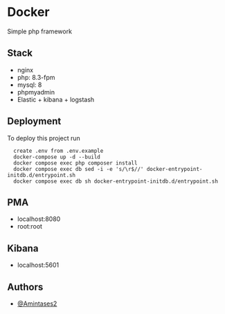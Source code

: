 # Docker
Simple php framework

## Stack
- nginx
- php: 8.3-fpm
- mysql: 8
- phpmyadmin
- Elastic + kibana + logstash

## Deployment
To deploy this project run

```
  create .env from .env.example
  docker-compose up -d --build
  docker compose exec php composer install
  docker compose exec db sed -i -e 's/\r$//' docker-entrypoint-initdb.d/entrypoint.sh
  docker compose exec db sh docker-entrypoint-initdb.d/entrypoint.sh
```

## PMA
- localhost:8080
- root:root

## Kibana
- localhost:5601

## Authors

- [@Amintases2](https://www.github.com/Amintases2)